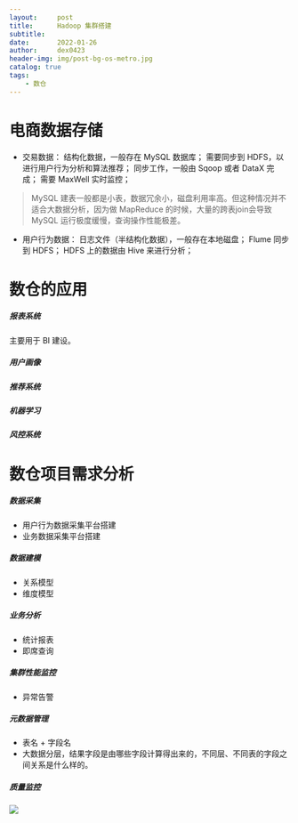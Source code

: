 ```yaml
---
layout:     post
title:      Hadoop 集群搭建
subtitle:   
date:       2022-01-26
author:     dex0423
header-img: img/post-bg-os-metro.jpg
catalog: true
tags:
    - 数仓
---
```



# 电商数据存储

- 交易数据： 
  结构化数据，一般存在 MySQL 数据库；
  需要同步到 HDFS，以进行用户行为分析和算法推荐；
  同步工作，一般由 Sqoop 或者 DataX 完成；
  需要 MaxWell 实时监控；

> MySQL 建表一般都是小表，数据冗余小，磁盘利用率高。但这种情况并不适合大数据分析，因为做 MapReduce 的时候，大量的跨表join会导致 MySQL 运行极度缓慢，查询操作性能极差。

- 用户行为数据：
  日志文件（半结构化数据），一般存在本地磁盘； 
  Flume 同步到 HDFS；
  HDFS 上的数据由 Hive 来进行分析；

# 数仓的应用

##### 报表系统

主要用于 BI 建设。

##### 用户画像

##### 推荐系统

##### 机器学习

##### 风控系统



# 数仓项目需求分析

##### 数据采集

- 用户行为数据采集平台搭建
- 业务数据采集平台搭建 

##### 数据建模

- 关系模型
- 维度模型

##### 业务分析

- 统计报表
- 即席查询

##### 集群性能监控

- 异常告警

##### 元数据管理

- 表名 + 字段名
- 大数据分层，结果字段是由哪些字段计算得出来的，不同层、不同表的字段之间关系是什么样的。

##### 质量监控



![]({{site.baseurl}}/img-post/fwq-1-1.jpg)

